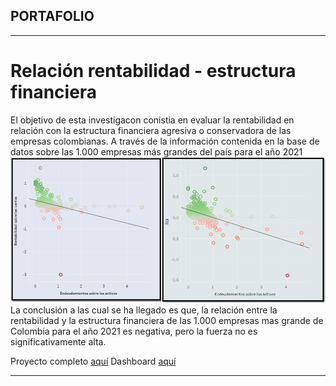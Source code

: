 ## PORTAFOLIO

---
# Relación rentabilidad - estructura financiera
El objetivo de esta investigacon conistia en evaluar la rentabilidad en relación con la estructura financiera agresiva o conservadora de las empresas colombianas. A través de la información contenida en la base de datos sobre las 1.000 empresas más grandes del país para el año 2021
<img src="images/Rentabilidad_proyecto1.png?raw=true"/>
La conclusión a las cual se ha llegado es que, la relación entre la rentabilidad y la estructura financiera de las 1.000 empresas mas grande de Colombia para el año 2021 es negativa, pero la fuerza no es significativamente alta. 

Proyecto completo [aquí](https://drive.google.com/drive/folders/1-_S-M8CyFMSZ4kVHzw2sHdXfzZs_p9yy?usp=sharing) 
Dashboard [aquí](https://public.tableau.com/views/Proyecto1_16887864044240/Dashboard1?:language=en-US&:display_count=n&:origin=viz_share_link)

---









<p style="font-size:11px">

